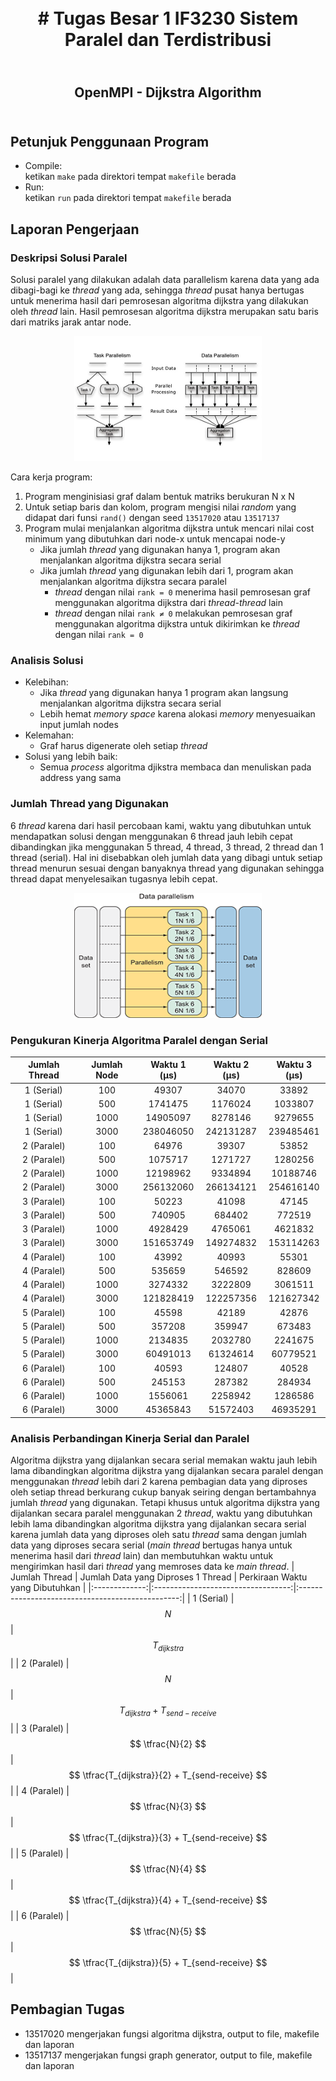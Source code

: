 <h1 align="center">
    <b>
        <br>
        # Tugas Besar 1 IF3230 Sistem Paralel dan Terdistribusi
        <br>
    </b>
</h1>

<h2 align="center">
    <b>
        <br>
        OpenMPI - Dijkstra Algorithm
        <br>
        <br>
    </b>
</h2>

## Petunjuk Penggunaan Program
* Compile: <br>
  ketikan ```make``` pada direktori tempat ```makefile``` berada
* Run: <br>
  ketikan ```run``` pada direktori tempat ```makefile``` berada

## Laporan Pengerjaan
### Deskripsi Solusi Paralel
Solusi paralel yang dilakukan adalah data parallelism karena data yang ada dibagi-bagi ke *thread* yang ada, sehingga *thread* pusat hanya bertugas untuk menerima hasil dari pemrosesan algoritma dijkstra yang dilakukan oleh *thread* lain. Hasil pemrosesan algoritma dijkstra merupakan satu baris dari matriks jarak antar node. <br>
<div align="center">
    <img src="./assets/data_task_parallelism.png" width="300" height="200"/>
</div>

Cara kerja program:
1. Program menginisiasi graf dalam bentuk matriks berukuran N x N
2. Untuk setiap baris dan kolom, program mengisi nilai *random* yang didapat dari funsi ```rand()``` dengan seed ```13517020``` atau ```13517137```
3. Program mulai menjalankan algoritma dijkstra untuk mencari nilai cost minimum yang dibutuhkan dari node-x untuk mencapai node-y
   * Jika jumlah *thread* yang digunakan hanya 1, program akan menjalankan algoritma dijkstra secara serial
   * Jika jumlah *thread* yang digunakan lebih dari 1, program akan menjalankan algoritma dijkstra secara paralel
     * *thread* dengan nilai ```rank = 0``` menerima hasil pemrosesan graf menggunakan algoritma dijkstra dari *thread-thread* lain
     * *thread* dengan nilai ```rank ≠ 0``` melakukan pemrosesan graf menggunakan algoritma dijkstra untuk dikirimkan ke *thread* dengan nilai ```rank = 0```

### Analisis Solusi
* Kelebihan:
  * Jika *thread* yang digunakan hanya 1 program akan langsung menjalankan algoritma dijkstra secara serial
  * Lebih hemat *memory space* karena alokasi *memory* menyesuaikan input jumlah nodes
* Kelemahan:
  * Graf harus digenerate oleh setiap *thread*
* Solusi yang lebih baik:
  * Semua *process* algoritma djikstra membaca dan menuliskan pada address yang sama

### Jumlah Thread yang Digunakan
6 *thread* karena dari hasil percobaan kami, waktu yang dibutuhkan untuk mendapatkan solusi dengan menggunakan 6 thread jauh lebih cepat dibandingkan jika menggunakan 5 thread, 4 thread, 3 thread, 2 thread dan 1 thread (serial). Hal ini disebabkan oleh jumlah data yang dibagi untuk setiap thread menurun sesuai dengan banyaknya thread yang digunakan sehingga thread dapat menyelesaikan tugasnya lebih cepat.
<div align="center">
    <img src="./assets/data_parallelism.png" width="300" height="200"/>
</div>

### Pengukuran Kinerja Algoritma Paralel dengan Serial
| Jumlah Thread | Jumlah Node | Waktu 1 (μs) | Waktu 2 (μs) | Waktu 3 (μs) |
|:-------------:|:-----------:|:------------:|:------------:|:------------:|
|   1 (Serial)  |         100 |        49307 |        34070 |        33892 |
|   1 (Serial)  |         500 |      1741475 |      1176024 |      1033807 |
|   1 (Serial)  |        1000 |     14905097 |      8278146 |      9279655 |
|   1 (Serial)  |        3000 |    238046050 |    242131287 |    239485461 |
|   2 (Paralel) |         100 |        64976 |        39307 |        53852 |
|   2 (Paralel) |         500 |      1075717 |      1271727 |      1280256 |
|   2 (Paralel) |        1000 |     12198962 |      9334894 |     10188746 |
|   2 (Paralel) |        3000 |    256132060 |    266134121 |    254616140 |
|   3 (Paralel) |         100 |        50223 |        41098 |        47145 |
|   3 (Paralel) |         500 |       740905 |       684402 |       772519 |
|   3 (Paralel) |        1000 |      4928429 |      4765061 |      4621832 |
|   3 (Paralel) |        3000 |    151653749 |    149274832 |    153114263 |
|   4 (Paralel) |         100 |        43992 |        40993 |        55301 |
|   4 (Paralel) |         500 |       535659 |       546592 |       828609 |
|   4 (Paralel) |        1000 |      3274332 |      3222809 |      3061511 |
|   4 (Paralel) |        3000 |    121828419 |    122257356 |    121627342 |
|   5 (Paralel) |         100 |        45598 |        42189 |        42876 |
|   5 (Paralel) |         500 |       357208 |       359947 |       673483 |
|   5 (Paralel) |        1000 |      2134835 |      2032780 |      2241675 |
|   5 (Paralel) |        3000 |     60491013 |     61324614 |     60779521 |
|   6 (Paralel) |         100 |        40593 |       124807 |        40528 |
|   6 (Paralel) |         500 |       245153 |       287382 |       284934 |
|   6 (Paralel) |        1000 |      1556061 |      2258942 |      1286586 |
|   6 (Paralel) |        3000 |     45365843 |     51572403 |     46935291 |

### Analisis Perbandingan Kinerja Serial dan Paralel
Algoritma dijkstra yang dijalankan secara serial memakan waktu jauh lebih lama dibandingkan algoritma dijkstra yang dijalankan secara paralel dengan menggunakan *thread* lebih dari 2 karena pembagian data yang diproses oleh setiap thread berkurang cukup banyak seiring dengan bertambahnya jumlah *thread* yang digunakan. Tetapi khusus untuk algoritma dijkstra yang dijalankan secara paralel menggunakan 2 *thread*, waktu yang dibutuhkan lebih lama dibandingkan algoritma  dijkstra yang dijalankan secara serial karena jumlah data yang diproses oleh satu *thread* sama dengan jumlah data yang diproses secara serial (*main thread* bertugas hanya untuk menerima hasil dari *thread* lain) dan membutuhkan waktu untuk mengirimkan hasil dari *thread* yang memroses data ke *main thread*.
| Jumlah Thread | Jumlah Data yang Diproses 1 Thread | Perkiraan Waktu yang Dibutuhkan                  |
|:-------------:|:----------------------------------:|:------------------------------------------------:|
|    1 (Serial) |                            $$ N $$ |                               $$ T_{dijkstra} $$ |
|   2 (Paralel) |                            $$ N $$ |            $$ T_{dijkstra} + T_{send-receive} $$ |
|   3 (Paralel) |                 $$ \tfrac{N}{2} $$ | $$ \tfrac{T_{dijkstra}}{2} + T_{send-receive} $$ |
|   4 (Paralel) |                 $$ \tfrac{N}{3} $$ | $$ \tfrac{T_{dijkstra}}{3} + T_{send-receive} $$ |
|   5 (Paralel) |                 $$ \tfrac{N}{4} $$ | $$ \tfrac{T_{dijkstra}}{4} + T_{send-receive} $$ |
|   6 (Paralel) |                 $$ \tfrac{N}{5} $$ | $$ \tfrac{T_{dijkstra}}{5} + T_{send-receive} $$ |


## Pembagian Tugas
* 13517020 mengerjakan fungsi algoritma dijkstra, output to file, makefile dan laporan
* 13517137 mengerjakan fungsi graph generator, output to file, makefile dan laporan